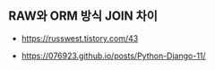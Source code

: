 
## RAW와 ORM 방식 JOIN 차이 
- https://russwest.tistory.com/43

- https://076923.github.io/posts/Python-Django-11/
